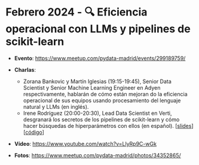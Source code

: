 # Febrero 2024 - 🔍 Eficiencia operacional con LLMs y pipelines de scikit-learn

- **Evento**: https://www.meetup.com/pydata-madrid/events/299189759/

- **Charlas**:
  - Zorana Bankovic y Martín Iglesias (19:15-19:45), Senior Data Scientist y Senior Machine Learning Engineer en Adyen respectivamente, hablarán de cómo están mejoran do la eficiencia operacional de sus equipos usando procesamiento del lenguaje natural y LLMs (en inglés).
  - Irene Rodríguez (20:00-20:30), Lead Data Scientist en Verti, desgranará los secretos de los pipelines de scikit-learn y cómo hacer búsquedas de hiperparámetros con ellos (en español). [[slides](./pydata_madrid-irene_rodriguez_lujan_pipelines_sklearn_febrero_2024.pdf)] [[código](https://github.com/irenerodriguez/pydata-pipelines/tree/a32156c7a9bb4f96b543e0af1f5f520f10811af1)]

- **Vídeo**: https://www.youtube.com/watch?v=LlyRp9C-wGk

- **Fotos**: https://www.meetup.com/pydata-madrid/photos/34352865/
